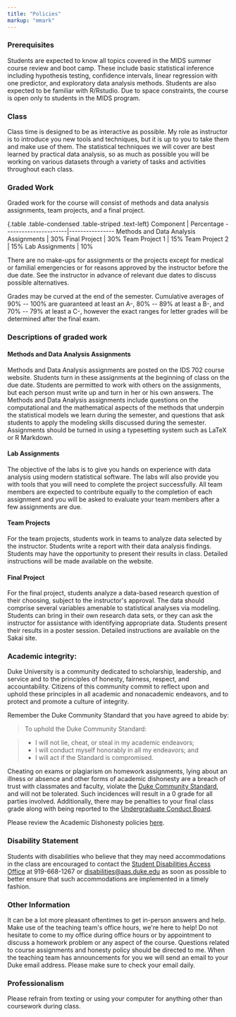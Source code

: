 ```yaml
---
title: "Policies"
markup: "mmark"
---
```


### Prerequisites
Students are expected to know all topics covered in the MIDS summer course review and boot camp. These include basic statistical inference including hypothesis testing, confidence intervals, linear regression with one predictor, and exploratory data analysis methods. Students are also expected to be familiar with R/Rstudio. Due to space constraints, the course is open only to students in the MIDS program.

### Class

Class time is designed to be as interactive as possible. My role as instructor is to introduce you new tools and techniques, but it is up to you to take them and make use of them. The statistical techniques we will cover are best learned by practical data analysis, so as much as possible you will be working on various datasets through a variety of tasks and activities throughout each class.

### Graded Work

Graded work for the course will consist of methods and data analysis assignments, team projects, and a final project. 

{.table .table-condensed .table-striped .text-left}
Component             | Percentage
----------------------|----------------
Methods and Data Analysis Assignments | 30%
Final Project | 30%
Team Project 1 | 15%
Team Project 2 | 15%
Lab Assignments | 10%

There are no make-ups for assignments or the projects except for medical or familial emergencies or for reasons approved by the instructor before the due date. See the instructor in advance of relevant due dates to discuss possible alternatives. 
	
Grades may be curved at the end of the semester. Cumulative averages of 90% -- 100% are guaranteed at least an A-, 80% -- 89% at least a B-, and 70% -- 79% at least a C-, however the exact ranges for letter grades will be determined after the final exam. 


### Descriptions of graded work

#### Methods and Data Analysis Assignments
Methods and Data Analysis assignments are posted on the IDS 702 course website. Students turn in these assignments at the beginning of class on the due date. Students are permitted to work with others on the assignments, but each person must write up and turn in her or his own answers. The Methods and Data Analysis assignments include questions on the computational and the mathematical aspects of the methods that underpin the statistical models we learn during the semester, and questions that ask students to apply the modeling skills discussed during the semester. Assignments should be turned in using a typesetting system such as LaTeX or R Markdown.


#### Lab Assignments
The objective of the labs is to give you hands on experience with data analysis using modern statistical software. The labs will also provide you with tools that you will need to complete the project successfully. All team members are expected to contribute equally to the completion of each assignment and you will be asked to evaluate your team members after a few assignments are due.

#### Team Projects
For the team projects, students work in teams to analyze data selected by the instructor. Students write a report with their data analysis findings. Students may have the opportunity to present their results in class. Detailed instructions will be made available on the website.

#### Final Project
For the final project, students analyze a data-based research question of their choosing, subject to the instructor's approval. The data should comprise several variables amenable to statistical analyses via modeling. Students can bring in their own research data sets, or they can ask the instructor for assistance with identifying appropriate data. Students present their results in a poster session. Detailed instructions are available on the Sakai site.



### Academic integrity:

Duke University is a community dedicated to scholarship, leadership, and service and to the principles of honesty, fairness, respect, and accountability. Citizens of this community commit to reflect upon and uphold these principles in all academic and nonacademic endeavors, and to protect and promote a culture of integrity.

Remember the Duke Community Standard that you have agreed to abide by:

> To uphold the Duke Community Standard:

> - I will not lie, cheat, or steal in my academic endeavors;
> - I will conduct myself honorably in all my endeavors; and
> - I will act if the Standard is compromised.

Cheating on exams or plagiarism on homework assignments, lying about an illness or absence and other forms of academic dishonesty are a breach of trust with classmates and faculty, violate the <a href="http://www.studentaffairs.duke.edu/conduct/resources/dcs">Duke Community Standard</a>, and will not be tolerated. Such incidences will result in a 0 grade for all parties involved.  Additionally, there may be penalties to your final class grade along with being reported to the <a href="http://www.studentaffairs.duke.edu/conduct/about/ucbhearings">Undergraduate Conduct Board</a>.

Please review the Academic Dishonesty policies <a href="https://studentaffairs.duke.edu/conduct">here</a>.


### Disability Statement
Students with disabilities who believe that they may need accommodations in the class are encouraged to contact the <a href="https://access.duke.edu/students/staff.php">Student Disabilities Access Office</a> at 919-668-1267 or <a href="mailto:disabilities@aas.duke.edu">disabilities@aas.duke.edu</a> as soon as possible to better ensure that such accommodations are implemented in a timely fashion.



### Other Information
It can be a lot more pleasant oftentimes to get in-person answers and help. Make use of the teaching team's office hours, we're here to help! Do not hesitate to come to my office during office hours or by appointment to discuss a homework problem or any aspect of the course.  Questions related to course assignments and honesty policy should be directed to me. When the teaching team has announcements for you we will send an email to your Duke email address. Please make sure to check your email daily.


### Professionalism

Please refrain from texting or using your computer for anything other than coursework during class.
